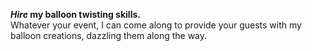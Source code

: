 **_Hire_ my balloon twisting skills.**  
Whatever your event, I can come along to provide your guests with my balloon creations, dazzling them along the way.